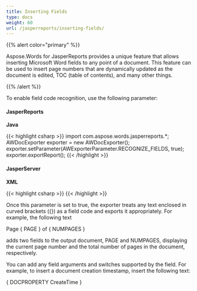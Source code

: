 ```yaml
---
title: Inserting Fields
type: docs
weight: 60
url: /jasperreports/inserting-fields/
---
```


{{% alert color="primary" %}} 

Aspose.Words for JasperReports provides a unique feature that allows inserting Microsoft Word fields to any point of a document. This feature can be used to insert page numbers that are dynamically updated as the document is edited, TOC (table of contents), and many other things.

{{% /alert %}} 

To enable field code recognition, use the following parameter: 

#### **JasperReports**

**Java**

{{< highlight csharp >}}
   import com.aspose.words.jasperreports.*;
   AWDocExporter exporter = new AWDocExporter();
   exporter.setParameter(AWExporterParameter.RECOGNIZE_FIELDS, true);
   exporter.exportReport();
{{< /highlight >}}

#### **JasperServer**

**XML**

{{< highlight csharp >}}
<bean id="aw_exportParameters" class="com.aspose.words.jasperreports.AWExportParametersBean">
    <property name="recognizeFields" value="true"/>
</bean>
{{< /highlight >}}

Once this parameter is set to true, the exporter treats any text enclosed in curved brackets ({}) as a field code and exports it appropriately. For example, the following text

Page { PAGE } of { NUMPAGES }

adds two fields to the output document, PAGE and NUMPAGES, displaying the current page number and the total number of pages in the document, respectively. 

You can add any field arguments and switches supported by the field. For example, to insert a document creation timestamp, insert the following text: 

{ DOCPROPERTY CreateTime } 
